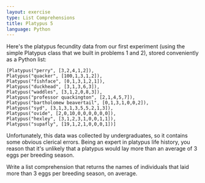 ```yaml
---
layout: exercise
type: List Comprehensions
title: Platypus 5
language: Python
---
```


Here's the platypus fecundity data from our first experiment (using the
simple Platypus class that we built in problems 1 and 2), stored
conveniently as a Python list:

```
[Platypus("perry", [3,2,4,1,2]),
Platypus("quacker", [100,1,3,1,2]),
Platypus("fishface", [0,1,3,1,2,1]),
Platypus("duckhead", [3,1,3,6,3]),
Platypus("waddles", [3,1,2,0,8,3]),
Platypus("professor quackington", [2,1,4,5,7]),
Platypus("bartholomew beavertail", [0,1,3,1,0,0,2]),
Platypus("syd", [3,1,3,1,3,5,5,2,1,3]),
Platypus("ovide", [2,0,10,0,0,0,0,0,0]),
Platypus("hexley", [3,1,2,3,1,0,0,1,1]),
Platypus("supafly", [19,1,2,1,0,0,0,1])]
```

Unfortunately, this data was collected by undergraduates, so it contains
some obvious clerical errors. Being an expert in platypus life history,
you reason that it's unlikely that a platypus would lay more than an
average of 3 eggs per breeding season.

Write a list comprehension that returns the names of individuals that
laid more than 3 eggs per breeding season, on average.
